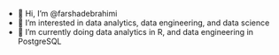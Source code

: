 - 👋 Hi, I’m @farshadebrahimi
- 👀 I’m interested in data analytics, data engineering, and data science 
- 🌱 I’m currently doing data analytics in R, and data engineering in PostgreSQL

<!---
farshadebrahimi/farshadebrahimi is a ✨ special ✨ repository because its `README.md` (this file) appears on your GitHub profile.
You can click the Preview link to take a look at your changes.
--->
